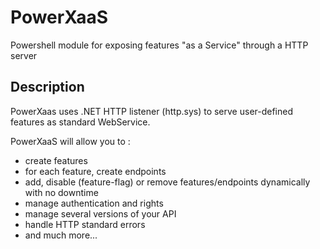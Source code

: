 
# PowerXaaS
Powershell module for exposing features "as a Service" through a HTTP server

## Description

PowerXaas uses .NET HTTP listener (http.sys) to serve user-defined features as standard WebService. 

PowerXaaS will allow you to :
  - create features
  - for each feature, create endpoints
  - add, disable (feature-flag) or remove features/endpoints dynamically with no downtime
  - manage authentication and rights
  - manage several versions of your API
  - handle HTTP standard errors
  - and much more...
